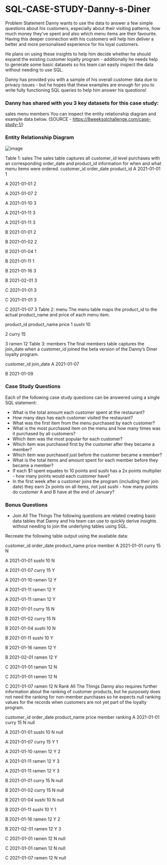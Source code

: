 # SQL-CASE-STUDY-Danny-s-Diner

Problem Statement
Danny wants to use the data to answer a few simple questions about his customers, especially about their visiting patterns, how much money they’ve spent and also which menu items are their favourite. Having this deeper connection with his customers will help him deliver a better and more personalised experience for his loyal customers.

He plans on using these insights to help him decide whether he should expand the existing customer loyalty program - additionally he needs help to generate some basic datasets so his team can easily inspect the data without needing to use SQL.

Danny has provided you with a sample of his overall customer data due to privacy issues - but he hopes that these examples are enough for you to write fully functioning SQL queries to help him answer his questions!

### Danny has shared with you 3 key datasets for this case study:

sales
menu
members
You can inspect the entity relationship diagram and example data below.
(SOURCE - https://8weeksqlchallenge.com/case-study-1/)

### Entity Relationship Diagram
![image](https://github.com/chandranshuanalyst/SQL-CASE-STUDY-Danny-s-Diner/assets/91171166/9661f87c-e339-4043-b497-70300d21c15a)

Table 1: sales
The sales table captures all customer_id level purchases with an corresponding order_date and product_id information for when and what menu items were ordered.
customer_id	order_date	product_id
A	          2021-01-01	   1

A	          2021-01-01	   2

A	          2021-01-07	   2

A	          2021-01-10	   3

A	          2021-01-11	   3

A	          2021-01-11	   3

B	          2021-01-01	   2

B	          2021-01-02	   2

B	          2021-01-04	   1

B	          2021-01-11	   1

B	          2021-01-16	   3

B	          2021-02-01	   3

C	          2021-01-01	   3

C	          2021-01-01	   3

C	          2021-01-07	   3
Table 2: menu
The menu table maps the product_id to the actual product_name and price of each menu item.

product_id	product_name	price
1	            sushi	       10

2	            curry	       15

3	            ramen	       12
Table 3: members
The final members table captures the join_date when a customer_id joined the beta version of the Danny’s Diner loyalty program.

customer_id	join_date
A	          2021-01-07

B	          2021-01-09

### Case Study Questions
Each of the following case study questions can be answered using a single SQL statement:

* What is the total amount each customer spent at the restaurant?
* How many days has each customer visited the restaurant?
* What was the first item from the menu purchased by each customer?
* What is the most purchased item on the menu and how many times was it purchased by all customers?
* Which item was the most popular for each customer?
* Which item was purchased first by the customer after they became a member?
* Which item was purchased just before the customer became a member?
* What is the total items and amount spent for each member before they became a member?
* If each $1 spent equates to 10 points and sushi has a 2x points multiplier - how many points would each customer have?
* In the first week after a customer joins the program (including their join date) they earn 2x points on all items, not just sushi - how many points do customer    A and B have at the end of January?
### Bonus Questions
* Join All The Things
The following questions are related creating basic data tables that Danny and his team can use to quickly derive insights without needing to join the underlying tables using SQL.

Recreate the following table output using the available data:

customer_id	order_date	product_name	price	member
A	          2021-01-01	 curry	       15	    N

A	          2021-01-01	 sushi	       10	    N

A	          2021-01-07	 curry	       15	    Y

A	          2021-01-10	 ramen	       12	    Y

A	          2021-01-11	 ramen	       12	    Y

A	          2021-01-11	 ramen	       12	    Y

B	          2021-01-01	 curry	       15	    N

B	          2021-01-02	 curry	       15	    N

B	          2021-01-04	 sushi	       10	    N

B	          2021-01-11	 sushi	       10	    Y

B	          2021-01-16	 ramen	       12	    Y

B	          2021-02-01	 ramen	       12	    Y

C	          2021-01-01	 ramen	       12	    N

C	          2021-01-01	 ramen	       12	    N

C	          2021-01-07	 ramen	       12	    N
Rank All The Things
Danny also requires further information about the ranking of customer products, but he purposely does not need the ranking for non-member purchases so he expects null ranking values for the records when customers are not yet part of the loyalty program.

customer_id	order_date	product_name	price	member	ranking
A	          2021-01-01	  curry	        15	   N	    null

A	          2021-01-01	  sushi	        10	   N	    null

A	          2021-01-07	  curry	        15	   Y	    1

A	          2021-01-10	  ramen	        12	   Y	    2

A	          2021-01-11	  ramen	        12	   Y	    3

A	          2021-01-11	  ramen	        12	   Y	    3

B	          2021-01-01	  curry	        15	   N	    null

B	          2021-01-02	  curry	        15	   N	    null

B	          2021-01-04	  sushi	        10	   N	    null

B	          2021-01-11	  sushi	        10	   Y	    1

B	          2021-01-16	  ramen	        12	   Y	    2

B	          2021-02-01	  ramen	        12	   Y	    3

C	          2021-01-01	  ramen	        12	   N	    null

C	          2021-01-01	  ramen	        12	   N	    null

C	          2021-01-07	  ramen	        12	   N	    null
